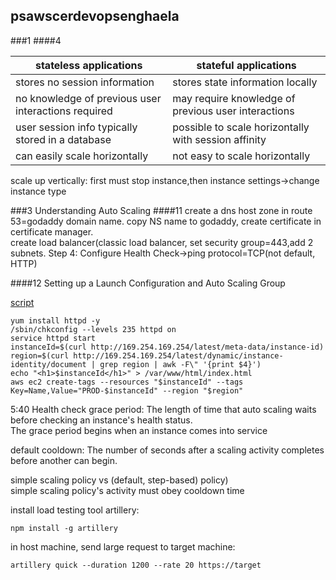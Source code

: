 ## psawscerdevopsenghaela
###1
####4

| stateless applications  |stateful applications   |
|---|---|
|stores no session information   |stores state information locally   | 
|no knowledge of previous user interactions required   |may require knowledge of previous user interactions   | 
|user session info typically stored in a database   | possible to scale horizontally with session affinity  |  
|can easily scale horizontally   | not easy to scale horizontally  |  

scale up vertically: first must stop instance,then instance settings->change instance type

###3 Understanding Auto Scaling
####11
create a dns host zone in route 53=godaddy domain name. copy NS name to godaddy, create certificate in certificate  manager.  
create load balancer(classic load balancer, set security group=443,add 2 subnets. Step 4: Configure Health Check->ping protocol=TCP(not default, HTTP)

####12 Setting up a Launch Configuration and Auto Scaling Group

[script](https://gist.github.com/mikepfeiffer)
```
yum install httpd -y
/sbin/chkconfig --levels 235 httpd on
service httpd start
instanceId=$(curl http://169.254.169.254/latest/meta-data/instance-id)
region=$(curl http://169.254.169.254/latest/dynamic/instance-identity/document | grep region | awk -F\" '{print $4}')
echo "<h1>$instanceId</h1>" > /var/www/html/index.html
aws ec2 create-tags --resources "$instanceId" --tags Key=Name,Value="PROD-$instanceId" --region "$region"
```
5:40
Health check grace period: The length of time that auto scaling waits before checking an instance's health status.  
The grace period begins when an instance comes into service  

default cooldown: The number of seconds after a scaling activity completes before another can begin.  

simple scaling policy vs (default, step-based) policy)  
simple scaling policy's activity must obey cooldown time

install load testing tool artillery:
```
npm install -g artillery
```
in host machine, send large request to target machine:
```
artillery quick --duration 1200 --rate 20 https://target
```
